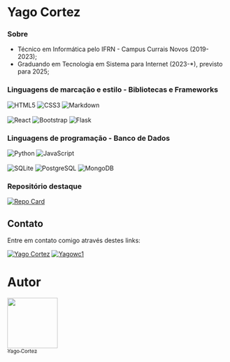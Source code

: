 # Yago Cortez

### Sobre
  - Técnico em Informática pelo IFRN - Campus Currais Novos (2019-2023);
  - Graduando em Tecnologia em Sistema para Internet (2023-*), previsto para 2025;


### Linguagens de marcação e estilo - Bibliotecas e Frameworks
  ![HTML5](https://img.shields.io/badge/HTML5-E34F26?style=for-the-badge&logo=html5&logoColor=white) 
  ![CSS3](https://img.shields.io/badge/CSS3-1572B6?style=for-the-badge&logo=css3&logoColor=white) 
  ![Markdown](https://img.shields.io/badge/Markdown-000?style=for-the-badge&logo=markdown)
  <br>
  <br>
  ![React](https://img.shields.io/badge/React-20232A?style=for-the-badge&logo=react&logoColor=61DAFB)
  ![Bootstrap](https://img.shields.io/badge/-boostrap-0D1117?style=for-the-badge&logo=bootstrap&labelColor=0D1117)
  ![Flask](https://img.shields.io/badge/flask-%23000.svg?style=for-the-badge&logo=flask&logoColor=white)

### Linguagens de programação - Banco de Dados
  ![Python](https://img.shields.io/badge/python-3670A0?style=for-the-badge&logo=python&logoColor=ffdd54)
  ![JavaScript](https://img.shields.io/badge/JavaScript-F7DF1E?style=for-the-badge&logo=javascript&logoColor=black)
  <br>
  <br>
  ![SQLite](https://img.shields.io/badge/SQLite-000?style=for-the-badge&logo=sqlite&logoColor=07405E)
  ![PostgreSQL](https://img.shields.io/badge/PostgreSQL-000?style=for-the-badge&logo=postgresql)
  ![MongoDB](https://img.shields.io/badge/MongoDB-%234ea94b.svg?style=for-the-badge&logo=mongodb&logoColor=white)

### Repositório destaque
[![Repo Card](https://github-readme-stats.vercel.app/api/pin/?username=Yagowc1&repo=Flask-e-React&bg_color=000&border_color=30A3DC&show_icons=true&icon_color=30A3DC&title_color=E94D5F&text_color=FFF)](https://github.com/Yagowc1/Flask-e-React)

## Contato

Entre em contato comigo através destes links:

[![Yago Cortez](https://img.shields.io/badge/LinkedIn-Yago_Cortez-blue?style=flat-square&logo=linkedin)](https://www.linkedin.com/in/yago-cortez-9211512a7/)
[![Yagowc1](https://img.shields.io/badge/GitHub-Yagowc1-black?style=flat-square&logo=github)](https://github.com/Yagowc1)

# Autor

<img loading="lazy" src="https://avatars.githubusercontent.com/u/143226127?v=4" style="width:115px;">
<br>
<a href="https://github.com/Yagowc1"><sub>Yago Cortez</sub></a>
